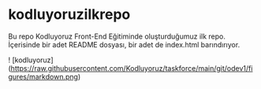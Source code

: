 # kodluyoruzilkrepo
Bu repo Kodluyoruz Front-End Eğitiminde oluşturduğumuz ilk repo. İçerisinde bir adet README dosyası, bir adet de index.html barındırıyor.

! [kodluyoruz] (https://raw.githubusercontent.com/Kodluyoruz/taskforce/main/git/odev1/figures/markdown.png)
